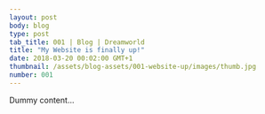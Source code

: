 ```yaml
---
layout: post
body: blog
type: post
tab_title: 001 | Blog | Dreamworld
title: "My Website is finally up!"
date: 2018-03-20 00:02:00 GMT+1
thumbnail: /assets/blog-assets/001-website-up/images/thumb.jpg
number: 001
---
```


Dummy content...

<!--more-->
